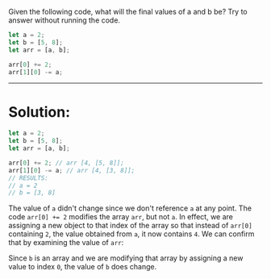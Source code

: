 Given the following code, what will the final values of a and b be? Try to answer without running the code.

```js
let a = 2;
let b = [5, 8];
let arr = [a, b];

arr[0] += 2;
arr[1][0] -= a;
```

---

# Solution:

```js
let a = 2;
let b = [5, 8];
let arr = [a, b];

arr[0] += 2; // arr [4, [5, 8]];
arr[1][0] -= a; // arr [4, [3, 8]];
// RESULTS:
// a = 2
// b = [3, 8]
```

The value of `a` didn't change since we don't reference `a` at any point. The code `arr[0] += 2` modifies the array `arr`, but not `a`. In effect, we are assigning a new object to that index of the array so that instead of `arr[0]` containing `2`, the value obtained from `a`, it now contains `4`. We can confirm that by examining the value of `arr`:

Since `b` is an array and we are modifying that array by assigning a new value to index `0`, the value of `b` does change.
